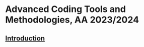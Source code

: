 # Advanced Coding Tools and Methodologies, AA 2023/2024

## [Introduction](Introduction/readme.html)
